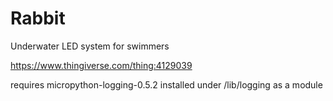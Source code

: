 # Rabbit
Underwater LED system for swimmers 

https://www.thingiverse.com/thing:4129039


requires micropython-logging-0.5.2 installed under /lib/logging as a module
